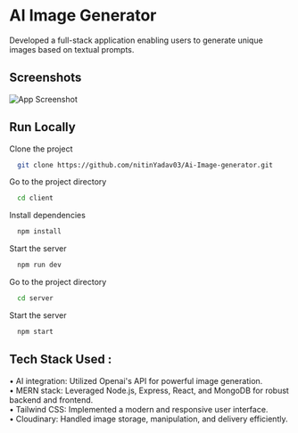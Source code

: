 
# AI Image Generator

Developed a full-stack application enabling users to generate unique images based on textual prompts.


## Screenshots

![App Screenshot](https://i.ibb.co/NnRPkj1/Screenshot-2024-04-11-at-12-23-00-PM.png)


## Run Locally

Clone the project

```bash
  git clone https://github.com/nitinYadav03/Ai-Image-generator.git
```

Go to the project directory

```bash
  cd client
```

Install dependencies

```bash
  npm install
```

Start the server

```bash
  npm run dev
```

Go to the project directory

```bash
  cd server
```

Start the server

```bash
  npm start
```

## Tech Stack Used : 

• AI integration: Utilized Openai's API for powerful image generation.
<br>
• MERN stack: Leveraged Node.js, Express, React, and MongoDB for robust
backend and frontend.
<br>
• Tailwind CSS: Implemented a modern and responsive user interface.
<br>
• Cloudinary: Handled image storage, manipulation, and delivery efficiently.
